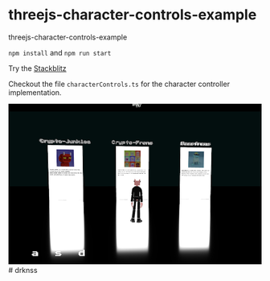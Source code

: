 # threejs-character-controls-example

threejs-character-controls-example

`npm install` and `npm run start`

Try the [Stackblitz](https://stackblitz.com/github/tamani-coding/threejs-character-controls-example)

Checkout the file `characterControls.ts` for the character controller implementation.

![Screenshot](https://github.com/pdmandl/drknss/blob/main/screenshot01.png?raw=true)# drknss
